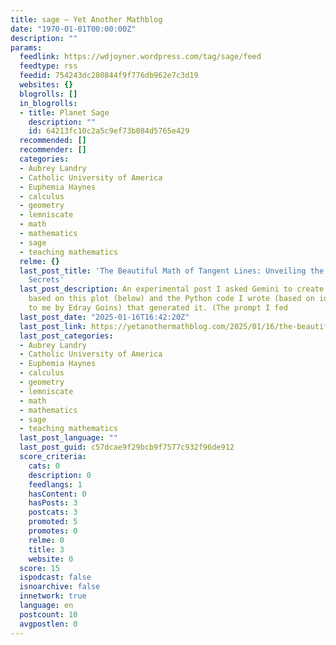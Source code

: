 ```yaml
---
title: sage – Yet Another Mathblog
date: "1970-01-01T00:00:00Z"
description: ""
params:
  feedlink: https://wdjoyner.wordpress.com/tag/sage/feed
  feedtype: rss
  feedid: 754243dc280844f9f776db962e7c3d19
  websites: {}
  blogrolls: []
  in_blogrolls:
  - title: Planet Sage
    description: ""
    id: 64213fc10c2a5c9ef73b084d5765e429
  recommended: []
  recommender: []
  categories:
  - Aubrey Landry
  - Catholic University of America
  - Euphemia Haynes
  - calculus
  - geometry
  - lemniscate
  - math
  - mathematics
  - sage
  - teaching mathematics
  relme: {}
  last_post_title: 'The Beautiful Math of Tangent Lines: Unveiling the Lemniscate’s
    Secrets'
  last_post_description: An experimental post I asked Gemini to create a blog post
    based on this plot (below) and the Python code I wrote (based on ideas explained
    to me by Edray Goins) that generated it. (The prompt I fed
  last_post_date: "2025-01-16T16:42:20Z"
  last_post_link: https://yetanothermathblog.com/2025/01/16/the-beautiful-math-of-tangent-lines-unveiling-the-lemniscates-secrets/
  last_post_categories:
  - Aubrey Landry
  - Catholic University of America
  - Euphemia Haynes
  - calculus
  - geometry
  - lemniscate
  - math
  - mathematics
  - sage
  - teaching mathematics
  last_post_language: ""
  last_post_guid: c57dcae9f29bcb9f7577c932f96de912
  score_criteria:
    cats: 0
    description: 0
    feedlangs: 1
    hasContent: 0
    hasPosts: 3
    postcats: 3
    promoted: 5
    promotes: 0
    relme: 0
    title: 3
    website: 0
  score: 15
  ispodcast: false
  isnoarchive: false
  innetwork: true
  language: en
  postcount: 10
  avgpostlen: 0
---
```


